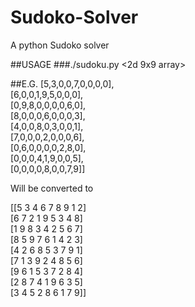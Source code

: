 # Sudoko-Solver
A python Sudoko solver

##USAGE
###./sudoku.py <2d 9x9 array>

##E.G.
[5,3,0,0,7,0,0,0,0],    
[6,0,0,1,9,5,0,0,0],    
[0,9,8,0,0,0,0,6,0],    
[8,0,0,0,6,0,0,0,3],   
[4,0,0,8,0,3,0,0,1],   
[7,0,0,0,2,0,0,0,6],   
[0,6,0,0,0,0,2,8,0],    
[0,0,0,4,1,9,0,0,5],   
[0,0,0,0,8,0,0,7,9]]    

Will be converted to    
   
[[5 3 4 6 7 8 9 1 2]    
 [6 7 2 1 9 5 3 4 8]    
 [1 9 8 3 4 2 5 6 7]    
 [8 5 9 7 6 1 4 2 3]    
 [4 2 6 8 5 3 7 9 1]    
 [7 1 3 9 2 4 8 5 6]   
 [9 6 1 5 3 7 2 8 4]    
 [2 8 7 4 1 9 6 3 5]   
 [3 4 5 2 8 6 1 7 9]]   
